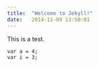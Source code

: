 ```yaml
---
title:  "Welcome to Jekyll!"
date:   2014-11-09 13:50:01
---
```

This is a test.

```
var a = 4;
var i = 3;
```